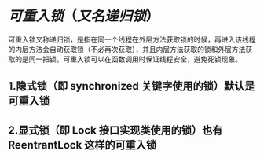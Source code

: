 # $可重入锁（又名递归锁）$

可重入锁又称递归锁，是指在同一个线程在外层方法获取锁的时候，再进入该线程的内层方法会自动获取锁（不必再次获取），并且内层方法获取的锁和外层方法获取的是同一把锁。可重入锁可以在函数调用时保证线程安全，避免死锁现象。

## 1.隐式锁（即 synchronized 关键字使用的锁）默认是可重入锁

## 2.显式锁（即 Lock 接口实现类使用的锁）也有 ReentrantLock 这样的可重入锁
